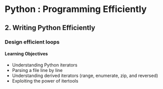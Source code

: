 # Python : Programming Efficiently

## 2. Writing Python Efficiently

### Design efficient loops
#### Learning Objectives
* Understanding Python iterators
* Parsing a file line  by line
* Understanding derived iterators (range, enumerate, zip, and reversed)
* Exploiting the power of itertools


